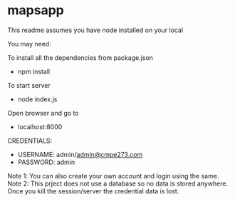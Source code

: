# mapsapp 

This readme assumes you have node installed on your local<br />

You may need: 

To install all the dependencies from package.json
 - npm install

To start server
 - node index.js

Open browser and go to
 - localhost:8000

CREDENTIALS: 
- USERNAME: admin/admin@cmpe273.com
- PASSWORD: admin

Note 1: You can also create your own account and login using the same. <br />
Note 2: This prject does not use a database so no data is stored anywhere. Once you kill the session/server the credential data is lost.


